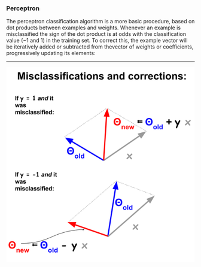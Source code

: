 ### Perceptron
The perceptron classification algorithm is a more basic procedure, based on dot products between examples and weights. 
Whenever an example is misclassified the sign of the dot product is at odds with the classification value (−1 and 1) in the training set.
To correct this, the example vector will be iteratively added or subtracted from thevector of weights or coefficients, progressively updating its elements:

---
![Perceptron working](https://github.com/Aditya-171/Photos/blob/master/wCRmt.png)

